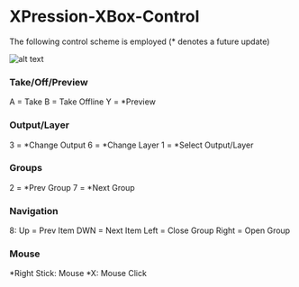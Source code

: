 # XPression-XBox-Control

The following control scheme is employed (* denotes a future update)

![alt text](https://compass-ssl.xboxlive.com/assets/b5/ea/b5ea7947-e881-4637-ad7c-862f4b17e1fe.jpg?n=original-xbox-one-wireless-controller-front.jpg)

### Take/Off/Preview
A = Take
B = Take Offline
Y = *Preview

### Output/Layer
3 = *Change Output
6 = *Change Layer
1 = *Select Output/Layer

### Groups
2 = *Prev Group
7 = *Next Group

### Navigation
8: Up = Prev Item
   DWN = Next Item
   Left = Close Group
   Right = Open Group

### Mouse
*Right Stick: Mouse
*X: Mouse Click
